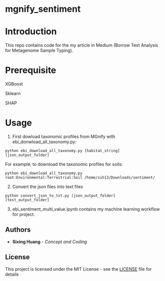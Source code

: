 # mgnify_sentiment


  
# Introduction

This repo contains code for the my article in Medium (Borrow Text Analysis for Metagenome Sample Typing).

# Prerequisite

XGBoost

Sklearn

SHAP



# Usage
1. First dowload taxonomic profiles from MGnify with ebi_donwload_all_taxonomy.py:
```console
python ebi_download_all_taxonomy.py [habitat_string] [json_output_folder]
```

For example, to download the taxonomic profiles for soils:
```console
python ebi_download_all_taxonomy.py root:Environmental:Terrestrial:Soil /home/sih13/Downloads/sentiment/
```

2. Convert the json files into text files
```console
python convert_json_to_txt.py [json_output_folder] [test_output_folder]
```

3. ebi_sentiment_multi_value.ipynb contains my machine learning workflow for project.

## Authors

  

*  **Sixing Huang** - *Concept and Coding*

  

## License

  

This project is licensed under the MIT License - see the [LICENSE](LICENSE) file for details
